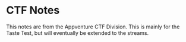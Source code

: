 # CTF Notes

This notes are from the Appventure CTF Division. This is mainly for the Taste Test, but will eventually be extended to the streams.

